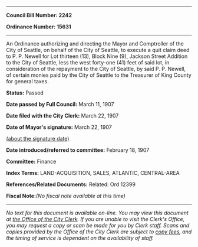 

********

**Council Bill Number: 2242**
   
**Ordinance Number: 15631**
********

 An Ordinance authorizing and directing the Mayor and Comptroller of the City of Seattle, on behalf of the City of Seattle, to execute a quit claim deed to P. P. Newell for Lot thirteen (13), Block Nine (9), Jackson Street Addition to the City of Seattle, less the west forty-one (41) feet of said lot, in consideration of the repayment to the City of Seattle, by said P. P. Newell, of certain monies paid by the City of Seattle to the Treasurer of King County for general taxes.

**Status:** Passed
   
**Date passed by Full Council:** March 11, 1907
   
**Date filed with the City Clerk:** March 22, 1907
   
**Date of Mayor's signature:** March 22, 1907
   
[(about the signature date)](/~public/approvaldate.htm)
   
   
   
**Date introduced/referred to committee:** February 18, 1907
   
**Committee:** Finance
   
   
**Index Terms:** LAND-ACQUISITION, SALES, ATLANTIC, CENTRAL-AREA

**References/Related Documents:** Related: Ord 12399

**Fiscal Note:**_(No fiscal note available at this time)_
********

_No text for this document is available on-line. You may view this document at [the Office of the City Clerk](http://www.seattle.gov/leg/clerk/contactUs.htm). If you are unable to visit the Clerk's Office, you may request a copy or scan be made for you by Clerk staff. Scans and copies provided by the Office of the City Clerk are subject to [copy fees](http://clerk.seattle.gov/~public/clerkfees.htm), and the timing of service is dependent on the availability of staff._

